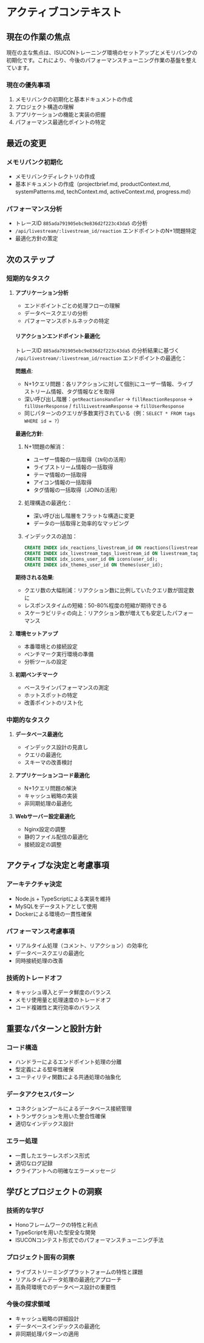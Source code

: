 # アクティブコンテキスト

## 現在の作業の焦点

現在の主な焦点は、ISUCONトレーニング環境のセットアップとメモリバンクの初期化です。これにより、今後のパフォーマンスチューニング作業の基盤を整えています。

### 現在の優先事項
1. メモリバンクの初期化と基本ドキュメントの作成
2. プロジェクト構造の理解
3. アプリケーションの機能と実装の把握
4. パフォーマンス最適化ポイントの特定

## 最近の変更

### メモリバンク初期化
- メモリバンクディレクトリの作成
- 基本ドキュメントの作成（projectbrief.md, productContext.md, systemPatterns.md, techContext.md, activeContext.md, progress.md）

### パフォーマンス分析
- トレースID `885ada791905ebc9e836d2f223c43da5` の分析
- `/api/livestream/:livestream_id/reaction` エンドポイントのN+1問題特定
- 最適化方針の策定

## 次のステップ

### 短期的なタスク
1. **アプリケーション分析**
   - エンドポイントごとの処理フローの理解
   - データベースクエリの分析
   - パフォーマンスボトルネックの特定
   
   #### リアクションエンドポイント最適化
   トレースID `885ada791905ebc9e836d2f223c43da5` の分析結果に基づく `/api/livestream/:livestream_id/reaction` エンドポイントの最適化：
   
   **問題点**:
   - N+1クエリ問題：各リアクションに対して個別にユーザー情報、ライブストリーム情報、タグ情報などを取得
   - 深い呼び出し階層：`getReactionsHandler` → `fillReactionResponse` → `fillUserResponse` / `fillLivestreamResponse` → `fillUserResponse`
   - 同じパターンのクエリが多数実行されている（例：`SELECT * FROM tags WHERE id = ?`）
   
   **最適化方針**:
   1. N+1問題の解消：
      - ユーザー情報の一括取得（`IN`句の活用）
      - ライブストリーム情報の一括取得
      - テーマ情報の一括取得
      - アイコン情報の一括取得
      - タグ情報の一括取得（JOINの活用）
   
   2. 処理構造の最適化：
      - 深い呼び出し階層をフラットな構造に変更
      - データの一括取得と効率的なマッピング
   
   3. インデックスの追加：
      ```sql
      CREATE INDEX idx_reactions_livestream_id ON reactions(livestream_id);
      CREATE INDEX idx_livestream_tags_livestream_id ON livestream_tags(livestream_id);
      CREATE INDEX idx_icons_user_id ON icons(user_id);
      CREATE INDEX idx_themes_user_id ON themes(user_id);
      ```
   
   **期待される効果**:
   - クエリ数の大幅削減：リアクション数に比例していたクエリ数が固定数に
   - レスポンスタイムの短縮：50-80%程度の短縮が期待できる
   - スケーラビリティの向上：リアクション数が増えても安定したパフォーマンス

2. **環境セットアップ**
   - 本番環境との接続設定
   - ベンチマーク実行環境の準備
   - 分析ツールの設定

3. **初期ベンチマーク**
   - ベースラインパフォーマンスの測定
   - ホットスポットの特定
   - 改善ポイントのリスト化

### 中期的なタスク
1. **データベース最適化**
   - インデックス設計の見直し
   - クエリの最適化
   - スキーマの改善検討

2. **アプリケーションコード最適化**
   - N+1クエリ問題の解決
   - キャッシュ戦略の実装
   - 非同期処理の最適化

3. **Webサーバー設定最適化**
   - Nginx設定の調整
   - 静的ファイル配信の最適化
   - 接続設定の調整

## アクティブな決定と考慮事項

### アーキテクチャ決定
- Node.js + TypeScriptによる実装を維持
- MySQLをデータストアとして使用
- Dockerによる環境の一貫性確保

### パフォーマンス考慮事項
- リアルタイム処理（コメント、リアクション）の効率化
- データベースクエリの最適化
- 同時接続処理の改善

### 技術的トレードオフ
- キャッシュ導入とデータ鮮度のバランス
- メモリ使用量と処理速度のトレードオフ
- コード複雑性と実行効率のバランス

## 重要なパターンと設計方針

### コード構造
- ハンドラーによるエンドポイント処理の分離
- 型定義による堅牢性確保
- ユーティリティ関数による共通処理の抽象化

### データアクセスパターン
- コネクションプールによるデータベース接続管理
- トランザクションを用いた整合性確保
- 適切なインデックス設計

### エラー処理
- 一貫したエラーレスポンス形式
- 適切なログ記録
- クライアントへの明確なエラーメッセージ

## 学びとプロジェクトの洞察

### 技術的な学び
- Honoフレームワークの特性と利点
- TypeScriptを用いた型安全な開発
- ISUCONコンテスト形式でのパフォーマンスチューニング手法

### プロジェクト固有の洞察
- ライブストリーミングプラットフォームの特性と課題
- リアルタイムデータ処理の最適化アプローチ
- 高負荷環境でのデータベース設計の重要性

### 今後の探求領域
- キャッシュ戦略の詳細設計
- データベースインデックスの最適化
- 非同期処理パターンの適用
